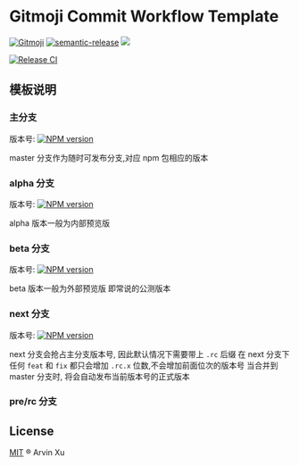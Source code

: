 # Gitmoji Commit Workflow Template

[![Gitmoji][gitmoji]][gitmoji-url] [![semantic-release][semantic-release]][semantic-release-repo] ![][license-url]

[![Release CI][release-ci]][deploy-ci-url]

<!-- badge -->

[gitmoji]: https://img.shields.io/badge/gitmoji-%20😜%20😍-FFDD67.svg
[gitmoji-url]: https://gitmoji.carloscuesta.me/
[semantic-release]: https://img.shields.io/badge/%20%20%F0%9F%93%A6%F0%9F%9A%80-semantic--release-e10079.svg
[semantic-release-repo]: https://github.com/semantic-release/semantic-release
[license-url]: https://img.shields.io/github/license/arvinxx/gitmoji-commit-workflow-template

<!-- Github CI -->

[release-ci]: https://github.com/arvinxx/gitmoji-commit-workflow-template/workflows/Release%20CI/badge.svg
[deploy-ci-url]: https://github.com/arvinxx/gitmoji-commit-workflow-template/actions?query=workflow%3A%22Release+CI%22

## 模板说明

### 主分支

版本号: [![NPM version][version-image]][version-url]

master 分支作为随时可发布分支,对应 npm 包相应的版本

### alpha 分支

版本号: [![NPM version][alpha-version-image]][version-url]

alpha 版本一般为内部预览版

### beta 分支

版本号: [![NPM version][beta-version-image]][version-url]

beta 版本一般为外部预览版 即常说的公测版本

### next 分支

版本号: [![NPM version][next-version-image]][version-url]

next 分支会抢占主分支版本号, 因此默认情况下需要带上 `.rc` 后缀
在 next 分支下任何 `feat` 和 `fix` 都只会增加 `.rc.x` 位数,不会增加前面位次的版本号
当合并到 master 分支时, 将会自动发布当前版本号的正式版本

### pre/rc 分支

## License

[MIT](./LICENSE) ® Arvin Xu

[version-image]: http://img.shields.io/npm/v/@gitmoji/template.svg?color=deepgreen&label=latest
[next-version-image]: https://img.shields.io/npm/v/@gitmoji/template/next?color=deepgreen&label=next
[alpha-version-image]: https://img.shields.io/npm/v/@gitmoji/template/alpha?color=deepgreen&label=alpha
[beta-version-image]: https://img.shields.io/npm/v/@gitmoji/template/beta?color=deepgreen&label=beta
[version-url]: http://npmjs.org/package/@gitmoji/template
